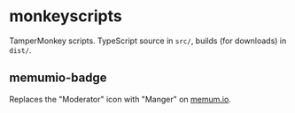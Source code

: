 # monkeyscripts

TamperMonkey scripts. TypeScript source in `src/`, builds (for downloads) in `dist/`.

## memumio-badge

Replaces the "Moderator" icon with "Manger" on [memum.io](https://memum.io).
